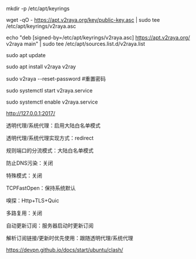 mkdir -p /etc/apt/keyrings

wget -qO - https://apt.v2raya.org/key/public-key.asc | sudo tee /etc/apt/keyrings/v2raya.asc

echo "deb [signed-by=/etc/apt/keyrings/v2raya.asc] https://apt.v2raya.org/ v2raya main" | sudo tee /etc/apt/sources.list.d/v2raya.list

sudo apt update

sudo apt install v2raya v2ray

sudo v2raya --reset-password #重置密码

sudo systemctl start v2raya.service

sudo systemctl enable v2raya.service

http://127.0.0.1:2017/

透明代理/系统代理：启用大陆白名单模式

透明代理/系统代理实现方式：redirect

规则端口的分流模式：大陆白名单模式

防止DNS污染：关闭

特殊模式：关闭

TCPFastOpen：保持系统默认

嗅探：Http+TLS+Quic

多路复用：关闭

自动更新订阅：服务器启动时更新订阅

解析订阅链接/更新时优先使用：跟随透明代理/系统代理



https://devpn.github.io/docs/start/ubuntu/clash/






